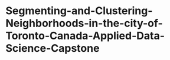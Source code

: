 # Segmenting-and-Clustering-Neighborhoods-in-the-city-of-Toronto-Canada-Applied-Data-Science-Capstone